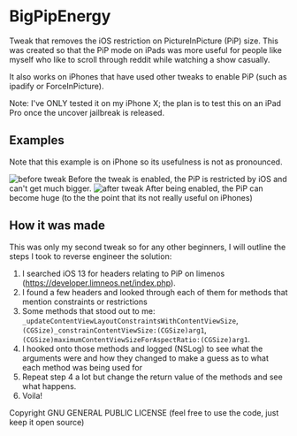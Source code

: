 # BigPipEnergy
Tweak that removes the iOS restriction on PictureInPicture (PiP) size. This was created so that the PiP mode on iPads was more useful for people like myself who like to scroll through reddit while watching a show casually.

It also works on iPhones that have used other tweaks to enable PiP (such as ipadify or ForceInPicture).

Note: I've ONLY tested it on my iPhone X; the plan is to test this on an iPad Pro once the uncover jailbreak is released.

## Examples

Note that this example is on iPhone so its usefulness is not as pronounced.

![before tweak](before.gif)
Before the tweak is enabled, the PiP is restricted by iOS and can't get much bigger.
![after tweak](after.gif)
After being enabled, the PiP can become huge (to the the point that its not really useful on iPhones)

## How it was made

This was only my second tweak so for any other beginners, I will outline the steps I took to reverse engineer the solution:

1. I searched iOS 13 for headers relating to PiP on limenos (https://developer.limneos.net/index.php). 
2. I found a few headers and looked through each of them for methods that mention constraints or restrictions
3. Some methods that stood out to me: `_updateContentViewLayoutConstraintsWithContentViewSize`, `(CGSize)_constrainContentViewSize:(CGSize)arg1`, `(CGSize)maximumContentViewSizeForAspectRatio:(CGSize)arg1`.
4. I hooked onto those methods and logged (NSLog) to see what the arguments were and how they changed to make a guess as to what each method was being used for
5. Repeat step 4 a lot but change the return value of the methods and see what happens.
6. Voila!


Copyright
GNU GENERAL PUBLIC LICENSE (feel free to use the code, just keep it open source)
